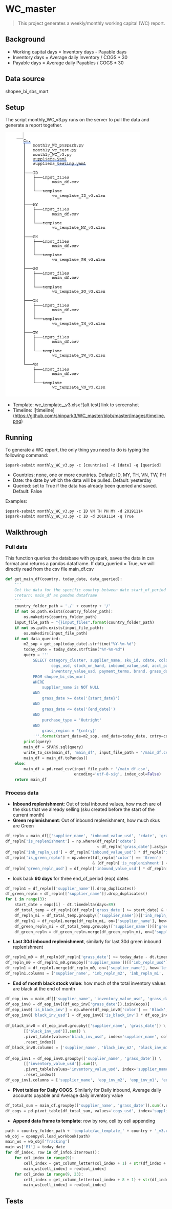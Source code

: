 # WC_master
> This project generates a weekly/monthly working capital (WC) report.

## Background
* Working capital days = Inventory days - Payable days
* Inventory days = Average daily Inventory / COGS * 30
* Payable days = Average daily Payables / COGS * 30

## Data source 
shopee_bi_sbs_mart

## Setup
The script monthly_WC_v3.py runs on the server to pull the data and generate a report together. 
            
![tree](https://github.com/shinpark3/WC_master/blob/master/images/tree.jpg)

* Template: wc_template_<country>_v3.xlsx
![alt test] link to screenshot
* Timeline: 
![timeline] (https://github.com/shinpark3/WC_master/blob/master/images/timeline.png)

## Running
To generate a WC report, the only thing you need to do is typing the following command:
```
$spark-submit monthly_WC_v3.py -c [countries] -d [date] -q [queried]
```
- Countries: none, one or more countries. Default: ID, MY, TH, VN, TW, PH
- Date: the date by which the data will be pulled. Default: yesterday 
- Queried: set to True if the data has already been queried and saved. Default: False

Examples:
```
$spark-submit monthly_WC_v3.py -c ID VN TH PH MY -d 20191114 
$spark-submit monthly_WC_v3.py -c ID -d 20191114 -q True
```

## Walkthrough
### Pull data
This function queries the database with pyspark, saves the data in csv format and returns a pandas dataframe.
If data_queried = True, we will directly read from the csv file main_df.csv
```python
def get_main_df(country, today_date, data_queried):
    '''
    Get the data for the specific country between date start_of_period (sop) and today_date
    :return: main_df as pandas dataframe
    '''
    country_folder_path = './' + country + '/'
    if not os.path.exists(country_folder_path):
        os.makedirs(country_folder_path)
    input_file_path = "{}input_files".format(country_folder_path)
    if not os.path.exists(input_file_path):
        os.makedirs(input_file_path)
    if not data_queried:
        m2_sop = get_sop(today_date).strftime("%Y-%m-%d")
        today_date = today_date.strftime("%Y-%m-%d")
        query = '''
            SELECT category_cluster, supplier_name, sku_id, cdate, color,
                    cogs_usd, stock_on_hand, inbound_value_usd, acct_payables_usd, 
                    inventory_value_usd, payment_terms, brand, grass_date 
            FROM shopee_bi_sbs_mart
            WHERE
                supplier_name is NOT NULL
            AND
                grass_date >= date('{start_date}')
            AND
                grass_date <= date('{end_date}')
            AND
                purchase_type = 'Outright'
            AND 
                grass_region = '{cntry}'
            '''.format(start_date=m2_sop, end_date=today_date, cntry=country)
        print(query)
        main_df = SPARK.sql(query)
        write_to_csv(main_df, 'main_df', input_file_path + '/main_df.csv')
        main_df = main_df.toPandas()
    else:
        main_df = pd.read_csv(input_file_path + '/main_df.csv',
                              encoding='utf-8-sig', index_col=False)
    return main_df
```

### Process data
* __Inbound replenishment__: Out of total inbound values, how much are of the skus that we already selling (sku created before the start of the current month)
* __Green replenishment__: Out of inbound replenishment, how much skus are Green
```python
df_repln = main_df[['supplier_name', 'inbound_value_usd', 'cdate', 'grass_date', 'color']]
df_repln['is_replenishment'] = np.where(df_repln['cdate']
                                        < df_repln['grass_date'].astype('datetime64[M]'), 1, 0)
df_repln['inb_repln_usd'] = df_repln['inbound_value_usd'] * df_repln['is_replenishment']
df_repln['is_green_repln'] = np.where((df_repln['color'] == 'Green')
                                      & (df_repln['is_replenishment'] == 1), 1, 0)
df_repln['green_repln_usd'] = df_repln['inbound_value_usd'] * df_repln['is_green_repln']
```

* look back __90 days__ for three end_of_period (eop) dates 
```python
df_repln1 = df_repln[['supplier_name']].drop_duplicates()
df_green_repln = df_repln[['supplier_name']].drop_duplicates()
for i in range(3):
    start_date = eops[i] - dt.timedelta(days=89)
    df_total_temp = df_repln[(df_repln['grass_date'] >= start_date) & (df_repln['grass_date'] <= eops[i])]
    df_repln_mi = df_total_temp.groupby(['supplier_name'])[['inb_repln_usd']].sum()
    df_repln1 = df_repln1.merge(df_repln_mi, on=['supplier_name'], how='left')
    df_green_repln_mi = df_total_temp.groupby(['supplier_name'])[['green_repln_usd']].sum()
    df_green_repln = df_green_repln.merge(df_green_repln_mi, on=['supplier_name'], how='left')
```

* __Last 30d inbound replenishment__, similarly for last 30d green inbound replenishment
```python
df_repln1_m0 = df_repln[df_repln['grass_date'] >= today_date - dt.timedelta(days=29)]
df_repln_m0 = df_repln1_m0.groupby(['supplier_name'])[['inb_repln_usd']].sum()
df_repln1 = df_repln1.merge(df_repln_m0, on=['supplier_name'], how='left')
df_repln1.columns = ['supplier_name', 'inb_repln_m2', 'inb_repln_m1', 'inb_repln_m0', 'inb_repln_m0_30d']
```

* __End of month black stock value__: how much of the total inventory values are black at the end of month
```python
df_eop_inv = main_df[['supplier_name', 'inventory_value_usd', 'grass_date', 'color']]
df_eop_inv0 = df_eop_inv[(df_eop_inv['grass_date']).isin(eops)]
df_eop_inv0['is_black_inv'] = np.where(df_eop_inv0['color'] == 'Black', 1, 0)
df_eop_inv0['black_inv_usd'] = df_eop_inv0['is_black_inv'] * df_eop_inv0['inventory_value_usd']

df_black_inv0 = df_eop_inv0.groupby(['supplier_name', 'grass_date']) \
        [['black_inv_usd']].sum() \
        .pivot_table(values='black_inv_usd', index='supplier_name', columns='grass_date') \
        .reset_index()
df_black_inv0.columns = ['supplier_name', 'black_inv_m2', 'black_inv_m1', 'black_inv_m0']

df_eop_inv1 = df_eop_inv0.groupby(['supplier_name', 'grass_date']) \
        [['inventory_value_usd']].sum()\
        .pivot_table(values='inventory_value_usd', index='supplier_name', columns='grass_date')\
        .reset_index()
df_eop_inv1.columns = ['supplier_name', 'eop_inv_m2', 'eop_inv_m1', 'eop_inv_m0']
```

* __Pivot tables for Daily COGS__. Similarly for Daily inbound, Average daily accounts payable and Average daily inventory value
```python
df_total_sum = main_df.groupby(['supplier_name', 'grass_date']).sum().reset_index()
df_cogs = pd.pivot_table(df_total_sum, values='cogs_usd', index='supplier_name', columns='grass_date').reset_index()
```

* __Append data frame to template__: row by row, cell by cell appending
```python
path = country_folder_path + 'template/wc_template_' + country + '_v3.xlsx'
wb_obj = openpyxl.load_workbook(path)
main_ws = wb_obj['Tracking']
main_ws['B1'] = today_date
for df_index, row in df_info5.iterrows():
    for col_index in range(9):
        cell_index = get_column_letter(col_index + 1) + str(df_index + 4)
        main_ws[cell_index] = row[col_index]
    for col_index in range(9, 23):
        cell_index = get_column_letter(col_index + 8 + 1) + str(df_index + 4)
        main_ws[cell_index] = row[col_index]
```

## Tests

